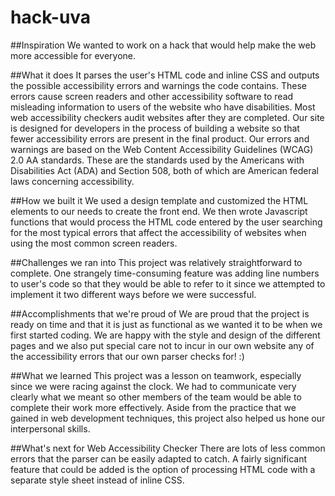 # hack-uva
##Inspiration
We wanted to work on a hack that would help make the web more accessible for everyone.

##What it does
It parses the user's HTML code and inline CSS and outputs the possible accessibility errors and warnings the code contains. These errors cause screen readers and other accessibility software to read misleading information to users of the website who have disabilities. Most web accessibility checkers audit websites after they are completed. Our site is designed for developers in the process of building a website so that fewer accessibility errors are present in the final product. Our errors and warnings are based on the Web Content Accessibility Guidelines (WCAG) 2.0 AA standards. These are the standards used by the Americans with Disabilities Act (ADA) and Section 508, both of which are American federal laws concerning accessibility.

##How we built it
We used a design template and customized the HTML elements to our needs to create the front end. We then wrote Javascript functions that would process the HTML code entered by the user searching for the most typical errors that affect the accessibility of websites when using the most common screen readers.

##Challenges we ran into
This project was relatively straightforward to complete. One strangely time-consuming feature was adding line numbers to user's code so that they would be able to refer to it since we attempted to implement it two different ways before we were successful.

##Accomplishments that we're proud of
We are proud that the project is ready on time and that it is just as functional as we wanted it to be when we first started coding. We are happy with the style and design of the different pages and we also put special care not to incur in our own website any of the accessibility errors that our own parser checks for! :)

##What we learned
This project was a lesson on teamwork, especially since we were racing against the clock. We had to communicate very clearly what we meant so other members of the team would be able to complete their work more effectively. Aside from the practice that we gained in web development techniques, this project also helped us hone our interpersonal skills.

##What's next for Web Accessibility Checker
There are lots of less common errors that the parser can be easily adapted to catch. A fairly significant feature that could be added is the option of processing HTML code with a separate style sheet instead of inline CSS.